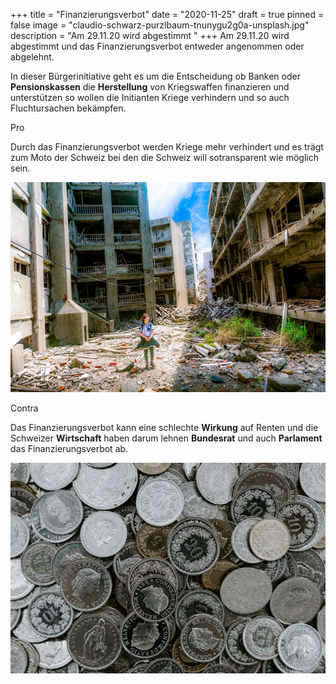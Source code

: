 +++
title = "Finanzierungsverbot"
date = "2020-11-25"
draft = true
pinned = false
image = "claudio-schwarz-purzlbaum-tnunygu2g0a-unsplash.jpg"
description = "Am 29.11.20 wird abgestimmt "
+++
Am 29.11.20 wird abgestimmt und das Finanzierungsverbot entweder angenommen oder abgelehnt.

In dieser Bürgerinitiative geht es um die Entscheidung ob Banken oder **Pensionskassen** die **Herstellung** von Kriegswaffen finanzieren und unterstützen so wollen die Initianten Kriege verhindern und so auch Fluchtursachen bekämpfen.

Pro 

Durch das Finanzierungsverbot werden Kriege mehr verhindert und es trägt zum Moto der Schweiz bei den die Schweiz will sotransparent wie möglich sein.

![](jordy-meow-osd4nghd4km-unsplash.jpg)

Contra

Das Finanzierungsverbot kann eine schlechte **Wirkung** auf Renten und die Schweizer **Wirtschaft** haben darum lehnen **Bundesrat** und auch **Parlament** das Finanzierungsverbot ab.

![](claudio-schwarz-purzlbaum-s777k6znppy-unsplash.jpg)